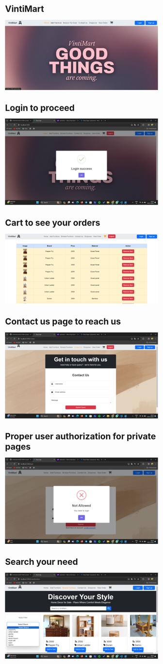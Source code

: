 # VintiMart
![my image](https://github.com/omkarsharma2821/Mini-project/blob/master/screenshots/Screenshot%20(69).png)
# Login to proceed
![my image](https://github.com/omkarsharma2821/Mini-project/blob/master/screenshots/Screenshot%20(74).png)
# Cart to see your orders
![my image](https://github.com/omkarsharma2821/Mini-project/blob/master/screenshots/Screenshot%20(77).png)
# Contact us page to reach us
![my image](https://github.com/omkarsharma2821/Mini-project/blob/master/screenshots/Screenshot%20(76).png)
# Proper user authorization for private pages
![my image](https://github.com/omkarsharma2821/Mini-project/blob/master/screenshots/Screenshot%20(72).png)
# Search your need
![my image](https://github.com/omkarsharma2821/Mini-project/blob/master/screenshots/Screenshot%20(73).png)
